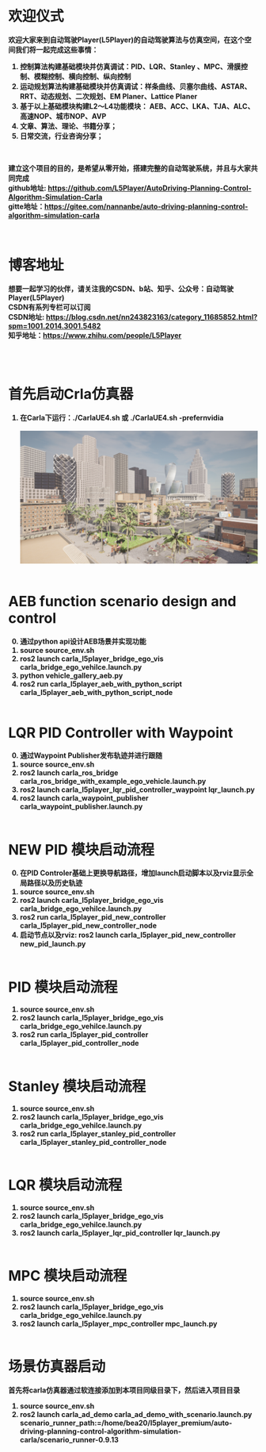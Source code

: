 # 欢迎仪式
<b><strong>欢迎大家来到自动驾驶Player(L5Player)的自动驾驶算法与仿真空间，在这个空间我们将一起完成这些事情：<strong><b>
1. 控制算法构建基础模块并仿真调试：PID、LQR、Stanley 、MPC、滑膜控制、模糊控制、横向控制、纵向控制
2. 运动规划算法构建基础模块并仿真调试：样条曲线、贝塞尔曲线、ASTAR、RRT、动态规划、二次规划、EM Planer、Lattice Planer
3. 基于以上基础模块构建L2～L4功能模块： AEB、ACC、LKA、TJA、ALC、高速NOP、城市NOP、AVP
4. 文章、算法、理论、书籍分享；
5. 日常交流，行业咨询分享；
<br> 

<b><strong>建立这个项目的目的，是希望从零开始，搭建完整的自动驾驶系统，并且与大家共同完成<strong><b>
<br>
github地址: https://github.com/L5Player/AutoDriving-Planning-Control-Algorithm-Simulation-Carla<br>
gitte地址：https://gitee.com/nannanbe/auto-driving-planning-control-algorithm-simulation-carla

<br> 

# 博客地址
<b><strong>想要一起学习的伙伴，请关注我的CSDN、b站、知乎、公众号：自动驾驶Player(L5Player)<strong><b>
<br>CSDN有系列专栏可以订阅<br>
CSDN地址: https://blog.csdn.net/nn243823163/category_11685852.html?spm=1001.2014.3001.5482<br>
知乎地址：https://www.zhihu.com/people/L5Player

<br> 
<br> 

# 首先启动Crla仿真器
1. 在Carla下运行：./CarlaUE4.sh 或 ./CarlaUE4.sh -prefernvidia
<br><br>
![carla](./figures/carla.png) 
<br><br>

# AEB function scenario design and control
0. 通过python api设计AEB场景并实现功能
1. source source_env.sh
2. ros2 launch carla_l5player_bridge_ego_vis carla_bridge_ego_vehilce.launch.py
3. python vehicle_gallery_aeb.py
4. ros2 run carla_l5player_aeb_with_python_script carla_l5player_aeb_with_python_script_node
<br><br>

# LQR PID Controller with Waypoint
0. 通过Waypoint Publisher发布轨迹并进行跟随
1. source source_env.sh
2. ros2 launch carla_ros_bridge carla_ros_bridge_with_example_ego_vehicle.launch.py
3. ros2 launch carla_l5player_lqr_pid_controller_waypoint lqr_launch.py
4. ros2 launch carla_waypoint_publisher carla_waypoint_publisher.launch.py
<br><br>

# NEW PID 模块启动流程
0. 在PID Controler基础上更换导航路径，增加launch启动脚本以及rviz显示全局路径以及历史轨迹
1. source source_env.sh
2. ros2 launch carla_l5player_bridge_ego_vis carla_bridge_ego_vehilce.launch.py
3. ros2 run carla_l5player_pid_new_controller carla_l5player_pid_new_controller_node
4. 启动节点以及rviz: ros2 launch carla_l5player_pid_new_controller new_pid_launch.py
<br><br>

# PID 模块启动流程
1. source source_env.sh
2. ros2 launch carla_l5player_bridge_ego_vis carla_bridge_ego_vehilce.launch.py
3. ros2 run carla_l5player_pid_controller carla_l5player_pid_controller_node
<br><br>

# Stanley 模块启动流程
1. source source_env.sh
2. ros2 launch carla_l5player_bridge_ego_vis carla_bridge_ego_vehilce.launch.py
3. ros2 run carla_l5player_stanley_pid_controller carla_l5player_stanley_pid_controller_node
<br><br>

# LQR 模块启动流程
1. source source_env.sh
2. ros2 launch carla_l5player_bridge_ego_vis carla_bridge_ego_vehilce.launch.py
3. ros2 launch carla_l5player_lqr_pid_controller lqr_launch.py
<br><br>

# MPC 模块启动流程
1. source source_env.sh
2. ros2 launch carla_l5player_bridge_ego_vis carla_bridge_ego_vehilce.launch.py
3. ros2 launch carla_l5player_mpc_controller mpc_launch.py
<br><br>

# 场景仿真器启动
首先将carla仿真器通过软连接添加到本项目同级目录下，然后进入项目目录
1. source source_env.sh
2. ros2 launch carla_ad_demo carla_ad_demo_with_scenario.launch.py scenario_runner_path:=/home/bea20/l5player_premium/auto-driving-planning-control-algorithm-simulation-carla/scenario_runner-0.9.13
<br><br>


